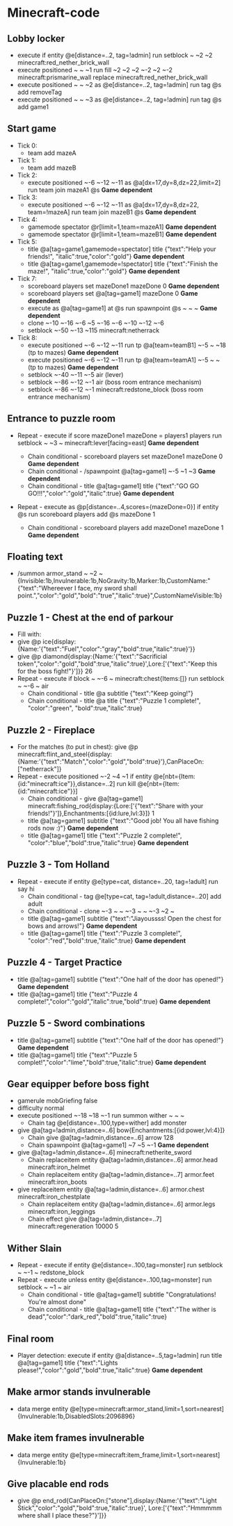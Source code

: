 # Minecraft-code

## Lobby locker
- execute if entity @e[distance=..2, tag=!admin] run setblock ~ ~2 ~2 minecraft:red_nether_brick_wall
- execute positioned ~ ~ ~1 run fill ~2 ~2 ~2 ~-2 ~2 ~-2 minecraft:prismarine_wall replace minecraft:red_nether_brick_wall
- execute positioned ~ ~ ~2 as @e[distance=..2, tag=!admin] run tag @s add removeTag
- execute positioned ~ ~ ~3 as @e[distance=..2, tag=!admin] run tag @s add game1

## Start game
- Tick 0: 
  - team add mazeA
- Tick 1: 
  - team add mazeB
- Tick 2:
  - execute positioned ~-6 ~-12 ~-11 as @a[dx=17,dy=8,dz=22,limit=2] run team join mazeA1 @s **Game dependent**
- Tick 3:
  - execute positioned ~-6 ~-12 ~-11 as @a[dx=17,dy=8,dz=22, team=!mazeA] run team join mazeB1 @s **Game dependent**
- Tick 4:
  - gamemode spectator @r[limit=1,team=mazeA1] **Game dependent**
  - gamemode spectator @r[limit=1,team=mazeB1] **Game dependent**
- Tick 5:
  - title @a[tag=game1,gamemode=spectator] title {"text":"Help your friends!", "italic":true,"color":"gold"} **Game dependent**
  - title @a[tag=game1,gamemode=!spectator] title {"text":"Finish the maze!", "italic":true,"color":"gold"} **Game dependent**
- Tick 7:
  - scoreboard players set mazeDone1 mazeDone 0 **Game dependent**
  - scoreboard players set @a[tag=game1] mazeDone 0 **Game dependent**
  - execute as @a[tag=game1] at @s run spawnpoint @s ~ ~ ~ **Game dependent**
  - clone ~-10 ~-16 ~-6 ~5 ~-16 ~-6 ~-10 ~-12 ~-6 
  - setblock ~-50 ~-13 ~115 minecraft:netherrack
- Tick 8:
  - execute positioned ~-6 ~-12 ~-11 run tp @a[team=teamB1] ~-5 ~ ~18 (tp to mazes) **Game dependent**
  - execute positioned ~-6 ~-12 ~-11 run tp @a[team=teamA1] ~-5 ~ ~   (tp to mazes) **Game dependent**
  - setblock ~-40 ~-11 ~-5 air (lever)
  - setblock ~-86 ~-12 ~-1 air (boss room entrance mechanism)
  - setblock ~-86 ~-12 ~-1 minecraft:redstone_block (boss room entrance mechanism)
  
## Entrance to puzzle room
- Repeat - execute if score mazeDone1 mazeDone = players1 players run setblock ~ ~3 ~ minecraft:lever[facing=east] **Game dependent**
  - Chain conditional - scoreboard players set mazeDone1 mazeDone 0 **Game dependent**
  - Chain conditional - /spawnpoint @a[tag=game1] ~-5 ~1 ~3 **Game dependent**
  - Chain conditional - title @a[tag=game1] title {"text":"GO GO GO!!!","color":"gold","italic":true} **Game dependent**

- Repeat - execute as @p[distance=..4,scores={mazeDone=0}] if entity @s run scoreboard players add @s mazeDone 1
  - Chain conditional - scoreboard players add mazeDone1 mazeDone 1 **Game dependent**
  
## Floating text
- /summon armor_stand ~ ~2 ~ {Invisible:1b,Invulnerable:1b,NoGravity:1b,Marker:1b,CustomName:"{\"text\":\"Whereever I face, my sword shall point.\",\"color\":\"gold\",\"bold\":\"true\",\"italic\":true}",CustomNameVisible:1b}

## Puzzle 1 - Chest at the end of parkour
- Fill with:
- give @p ice{display:{Name:'{"text":"Fuel","color":"gray","bold":true,"italic":true}'}}
- give @p diamond{display:{Name:'{"text":"Sacrificial token","color":"gold","bold":true,"italic":true}',Lore:['{"text":"Keep this for the boss fight!"}']}} 26 
- Repeat - execute if block ~ ~-6 ~ minecraft:chest{Items:[]} run setblock ~ ~-6 ~ air
  - Chain conditional - title @a subtitle {"text":"Keep going!"}
  - Chain conditional - title @a title {"text":"Puzzle 1 complete!", "color":"green", "bold":true,"italic":true}

## Puzzle 2 - Fireplace
- For the matches (to put in chest): give @p minecraft:flint_and_steel{display:{Name:'{"text":"Match","color":"gold","bold":true}'},CanPlaceOn:["netherrack"]}
- Repeat - execute positioned ~-2 ~4 ~1 if entity @e[nbt={Item:{id:"minecraft:ice"}},distance=..2] run kill @e[nbt={Item:{id:"minecraft:ice"}}]
  - Chain conditional - give @a[tag=game1] minecraft:fishing_rod{display:{Lore:['{"text":"Share with your friends!"}']},Enchantments:[{id:lure,lvl:3}]} 1
  - title @a[tag=game1] subtitle {"text":"Good job! You all have fishing rods now :)"} **Game dependent**
  - title @a[tag=game1] title {"text":"Puzzle 2 complete!", "color":"blue","bold":true,"italic":true} **Game dependent**
  
## Puzzle 3 - Tom Holland
- Repeat - execute if entity @e[type=cat, distance=..20, tag=!adult] run say hi
  - Chain conditional - tag @e[type=cat, tag=!adult,distance=..20] add adult
  - Chain conditional - clone ~-3 ~ ~ ~-3 ~ ~ ~-3 ~2 ~
  - title @a[tag=game1] subtitle {"text":"Jiayoussss! Open the chest for bows and arrows!"} **Game dependent**
  - title @a[tag=game1] title {"text":"Puzzle 3 complete!", "color":"red","bold":true,"italic":true} **Game dependent**
  
## Puzzle 4 - Target Practice
- title @a[tag=game1] subtitle {"text":"One half of the door has opened!"} **Game dependent**
- title @a[tag=game1] title {"text":"Puzzle 4 complete!","color":"gold","italic":true,"bold":true} **Game dependent**

## Puzzle 5 - Sword combinations
- title @a[tag=game1] subtitle {"text":"One half of the door has opened!"} **Game dependent**
- title @a[tag=game1] title {"text":"Puzzle 5 complet!","color":"lime","bold":true,"italic":true} **Game dependent**

## Gear equipper before boss fight
- gamerule mobGriefing false
- difficulty normal
- execute positioned ~-18 ~18 ~-1 run summon wither ~ ~ ~
  - Chain tag @e[distance=..100,type=wither] add monster
- give @a[tag=!admin,distance=..6] bow{Enchantments:[{id:power,lvl:4}]}
  - Chain give @a[tag=!admin,distance=..6] arrow 128
  - Chain spawnpoint @a[tag=game1] ~7 ~5 ~-1 **Game dependent**
- give @a[tag=!admin,distance=..6] minecraft:netherite_sword
  - Chain replaceitem entity @a[tag=!admin,distance=..6] armor.head minecraft:iron_helmet
  - Chain replaceitem entity @a[tag=!admin,distance=..7] armor.feet minecraft:iron_boots
- give replaceitem entity @a[tag=!admin,distance=..6] armor.chest minecraft:iron_chestplate
  - Chain replaceitem entity @a[tag=!admin,distance=..6] armor.legs minecraft:iron_leggings
  - Chain effect give @a[tag=!admin,distance=..7] minecraft:regeneration 10000 5
  
## Wither Slain
- Repeat - execute if entity @e[distance=..100,tag=monster] run setblock ~ ~-1 ~ redstone_block
- Repeat - execute unless entity @e[distance=..100,tag=monster] run setblock ~ ~1 ~ air
  - Chain conditional - title @a[tag=game1] subtitle "Congratulations! You're almost done"
  - Chain conditional - title @a[tag=game1] title {"text":"The wither is dead","color":"dark_red","bold":true,"italic":true}
  
## Final room
- Player detection: execute if entity @a[distance=..5,tag=!admin] run title @a[tag=game1] title {"text":"Lights please!","color":"gold","bold":true,"italic":true} **Game dependent**

## Make armor stands invulnerable
- data merge entity @e[type=minecraft:armor_stand,limit=1,sort=nearest] {Invulnerable:1b,DisabledSlots:2096896}

## Make item frames invulnerable
- data merge entity @e[type=minecraft:item_frame,limit=1,sort=nearest] {Invulnerable:1b}

## Give placable end rods
- give @p end_rod{CanPlaceOn:["stone"],display:{Name:'{"text":"Light Stick","color":"gold","bold":true,"italic":true}', Lore:['{"text":"Hmmmmm where shall I place these?"}']}}
